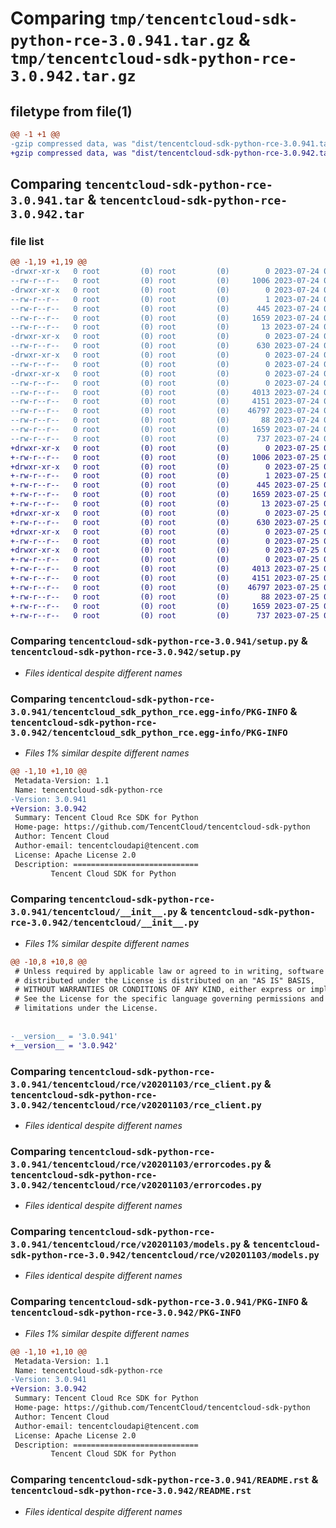 # Comparing `tmp/tencentcloud-sdk-python-rce-3.0.941.tar.gz` & `tmp/tencentcloud-sdk-python-rce-3.0.942.tar.gz`

## filetype from file(1)

```diff
@@ -1 +1 @@
-gzip compressed data, was "dist/tencentcloud-sdk-python-rce-3.0.941.tar", last modified: Mon Jul 24 00:41:58 2023, max compression
+gzip compressed data, was "dist/tencentcloud-sdk-python-rce-3.0.942.tar", last modified: Tue Jul 25 04:23:18 2023, max compression
```

## Comparing `tencentcloud-sdk-python-rce-3.0.941.tar` & `tencentcloud-sdk-python-rce-3.0.942.tar`

### file list

```diff
@@ -1,19 +1,19 @@
-drwxr-xr-x   0 root         (0) root         (0)        0 2023-07-24 00:41:58.000000 tencentcloud-sdk-python-rce-3.0.941/
--rw-r--r--   0 root         (0) root         (0)     1006 2023-07-24 00:41:58.000000 tencentcloud-sdk-python-rce-3.0.941/setup.py
-drwxr-xr-x   0 root         (0) root         (0)        0 2023-07-24 00:41:58.000000 tencentcloud-sdk-python-rce-3.0.941/tencentcloud_sdk_python_rce.egg-info/
--rw-r--r--   0 root         (0) root         (0)        1 2023-07-24 00:41:58.000000 tencentcloud-sdk-python-rce-3.0.941/tencentcloud_sdk_python_rce.egg-info/dependency_links.txt
--rw-r--r--   0 root         (0) root         (0)      445 2023-07-24 00:41:58.000000 tencentcloud-sdk-python-rce-3.0.941/tencentcloud_sdk_python_rce.egg-info/SOURCES.txt
--rw-r--r--   0 root         (0) root         (0)     1659 2023-07-24 00:41:58.000000 tencentcloud-sdk-python-rce-3.0.941/tencentcloud_sdk_python_rce.egg-info/PKG-INFO
--rw-r--r--   0 root         (0) root         (0)       13 2023-07-24 00:41:58.000000 tencentcloud-sdk-python-rce-3.0.941/tencentcloud_sdk_python_rce.egg-info/top_level.txt
-drwxr-xr-x   0 root         (0) root         (0)        0 2023-07-24 00:41:58.000000 tencentcloud-sdk-python-rce-3.0.941/tencentcloud/
--rw-r--r--   0 root         (0) root         (0)      630 2023-07-24 00:41:58.000000 tencentcloud-sdk-python-rce-3.0.941/tencentcloud/__init__.py
-drwxr-xr-x   0 root         (0) root         (0)        0 2023-07-24 00:41:58.000000 tencentcloud-sdk-python-rce-3.0.941/tencentcloud/rce/
--rw-r--r--   0 root         (0) root         (0)        0 2023-07-24 00:41:58.000000 tencentcloud-sdk-python-rce-3.0.941/tencentcloud/rce/__init__.py
-drwxr-xr-x   0 root         (0) root         (0)        0 2023-07-24 00:41:58.000000 tencentcloud-sdk-python-rce-3.0.941/tencentcloud/rce/v20201103/
--rw-r--r--   0 root         (0) root         (0)        0 2023-07-24 00:41:58.000000 tencentcloud-sdk-python-rce-3.0.941/tencentcloud/rce/v20201103/__init__.py
--rw-r--r--   0 root         (0) root         (0)     4013 2023-07-24 00:41:58.000000 tencentcloud-sdk-python-rce-3.0.941/tencentcloud/rce/v20201103/rce_client.py
--rw-r--r--   0 root         (0) root         (0)     4151 2023-07-24 00:41:58.000000 tencentcloud-sdk-python-rce-3.0.941/tencentcloud/rce/v20201103/errorcodes.py
--rw-r--r--   0 root         (0) root         (0)    46797 2023-07-24 00:41:58.000000 tencentcloud-sdk-python-rce-3.0.941/tencentcloud/rce/v20201103/models.py
--rw-r--r--   0 root         (0) root         (0)       88 2023-07-24 00:41:58.000000 tencentcloud-sdk-python-rce-3.0.941/setup.cfg
--rw-r--r--   0 root         (0) root         (0)     1659 2023-07-24 00:41:58.000000 tencentcloud-sdk-python-rce-3.0.941/PKG-INFO
--rw-r--r--   0 root         (0) root         (0)      737 2023-07-24 00:41:58.000000 tencentcloud-sdk-python-rce-3.0.941/README.rst
+drwxr-xr-x   0 root         (0) root         (0)        0 2023-07-25 04:23:18.000000 tencentcloud-sdk-python-rce-3.0.942/
+-rw-r--r--   0 root         (0) root         (0)     1006 2023-07-25 04:23:18.000000 tencentcloud-sdk-python-rce-3.0.942/setup.py
+drwxr-xr-x   0 root         (0) root         (0)        0 2023-07-25 04:23:18.000000 tencentcloud-sdk-python-rce-3.0.942/tencentcloud_sdk_python_rce.egg-info/
+-rw-r--r--   0 root         (0) root         (0)        1 2023-07-25 04:23:18.000000 tencentcloud-sdk-python-rce-3.0.942/tencentcloud_sdk_python_rce.egg-info/dependency_links.txt
+-rw-r--r--   0 root         (0) root         (0)      445 2023-07-25 04:23:18.000000 tencentcloud-sdk-python-rce-3.0.942/tencentcloud_sdk_python_rce.egg-info/SOURCES.txt
+-rw-r--r--   0 root         (0) root         (0)     1659 2023-07-25 04:23:18.000000 tencentcloud-sdk-python-rce-3.0.942/tencentcloud_sdk_python_rce.egg-info/PKG-INFO
+-rw-r--r--   0 root         (0) root         (0)       13 2023-07-25 04:23:18.000000 tencentcloud-sdk-python-rce-3.0.942/tencentcloud_sdk_python_rce.egg-info/top_level.txt
+drwxr-xr-x   0 root         (0) root         (0)        0 2023-07-25 04:23:18.000000 tencentcloud-sdk-python-rce-3.0.942/tencentcloud/
+-rw-r--r--   0 root         (0) root         (0)      630 2023-07-25 04:23:18.000000 tencentcloud-sdk-python-rce-3.0.942/tencentcloud/__init__.py
+drwxr-xr-x   0 root         (0) root         (0)        0 2023-07-25 04:23:18.000000 tencentcloud-sdk-python-rce-3.0.942/tencentcloud/rce/
+-rw-r--r--   0 root         (0) root         (0)        0 2023-07-25 04:23:18.000000 tencentcloud-sdk-python-rce-3.0.942/tencentcloud/rce/__init__.py
+drwxr-xr-x   0 root         (0) root         (0)        0 2023-07-25 04:23:18.000000 tencentcloud-sdk-python-rce-3.0.942/tencentcloud/rce/v20201103/
+-rw-r--r--   0 root         (0) root         (0)        0 2023-07-25 04:23:18.000000 tencentcloud-sdk-python-rce-3.0.942/tencentcloud/rce/v20201103/__init__.py
+-rw-r--r--   0 root         (0) root         (0)     4013 2023-07-25 04:23:18.000000 tencentcloud-sdk-python-rce-3.0.942/tencentcloud/rce/v20201103/rce_client.py
+-rw-r--r--   0 root         (0) root         (0)     4151 2023-07-25 04:23:18.000000 tencentcloud-sdk-python-rce-3.0.942/tencentcloud/rce/v20201103/errorcodes.py
+-rw-r--r--   0 root         (0) root         (0)    46797 2023-07-25 04:23:18.000000 tencentcloud-sdk-python-rce-3.0.942/tencentcloud/rce/v20201103/models.py
+-rw-r--r--   0 root         (0) root         (0)       88 2023-07-25 04:23:18.000000 tencentcloud-sdk-python-rce-3.0.942/setup.cfg
+-rw-r--r--   0 root         (0) root         (0)     1659 2023-07-25 04:23:18.000000 tencentcloud-sdk-python-rce-3.0.942/PKG-INFO
+-rw-r--r--   0 root         (0) root         (0)      737 2023-07-25 04:23:18.000000 tencentcloud-sdk-python-rce-3.0.942/README.rst
```

### Comparing `tencentcloud-sdk-python-rce-3.0.941/setup.py` & `tencentcloud-sdk-python-rce-3.0.942/setup.py`

 * *Files identical despite different names*

### Comparing `tencentcloud-sdk-python-rce-3.0.941/tencentcloud_sdk_python_rce.egg-info/PKG-INFO` & `tencentcloud-sdk-python-rce-3.0.942/tencentcloud_sdk_python_rce.egg-info/PKG-INFO`

 * *Files 1% similar despite different names*

```diff
@@ -1,10 +1,10 @@
 Metadata-Version: 1.1
 Name: tencentcloud-sdk-python-rce
-Version: 3.0.941
+Version: 3.0.942
 Summary: Tencent Cloud Rce SDK for Python
 Home-page: https://github.com/TencentCloud/tencentcloud-sdk-python
 Author: Tencent Cloud
 Author-email: tencentcloudapi@tencent.com
 License: Apache License 2.0
 Description: ============================
         Tencent Cloud SDK for Python
```

### Comparing `tencentcloud-sdk-python-rce-3.0.941/tencentcloud/__init__.py` & `tencentcloud-sdk-python-rce-3.0.942/tencentcloud/__init__.py`

 * *Files 1% similar despite different names*

```diff
@@ -10,8 +10,8 @@
 # Unless required by applicable law or agreed to in writing, software
 # distributed under the License is distributed on an "AS IS" BASIS,
 # WITHOUT WARRANTIES OR CONDITIONS OF ANY KIND, either express or implied.
 # See the License for the specific language governing permissions and
 # limitations under the License.
 
 
-__version__ = '3.0.941'
+__version__ = '3.0.942'
```

### Comparing `tencentcloud-sdk-python-rce-3.0.941/tencentcloud/rce/v20201103/rce_client.py` & `tencentcloud-sdk-python-rce-3.0.942/tencentcloud/rce/v20201103/rce_client.py`

 * *Files identical despite different names*

### Comparing `tencentcloud-sdk-python-rce-3.0.941/tencentcloud/rce/v20201103/errorcodes.py` & `tencentcloud-sdk-python-rce-3.0.942/tencentcloud/rce/v20201103/errorcodes.py`

 * *Files identical despite different names*

### Comparing `tencentcloud-sdk-python-rce-3.0.941/tencentcloud/rce/v20201103/models.py` & `tencentcloud-sdk-python-rce-3.0.942/tencentcloud/rce/v20201103/models.py`

 * *Files identical despite different names*

### Comparing `tencentcloud-sdk-python-rce-3.0.941/PKG-INFO` & `tencentcloud-sdk-python-rce-3.0.942/PKG-INFO`

 * *Files 1% similar despite different names*

```diff
@@ -1,10 +1,10 @@
 Metadata-Version: 1.1
 Name: tencentcloud-sdk-python-rce
-Version: 3.0.941
+Version: 3.0.942
 Summary: Tencent Cloud Rce SDK for Python
 Home-page: https://github.com/TencentCloud/tencentcloud-sdk-python
 Author: Tencent Cloud
 Author-email: tencentcloudapi@tencent.com
 License: Apache License 2.0
 Description: ============================
         Tencent Cloud SDK for Python
```

### Comparing `tencentcloud-sdk-python-rce-3.0.941/README.rst` & `tencentcloud-sdk-python-rce-3.0.942/README.rst`

 * *Files identical despite different names*

